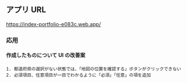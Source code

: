 ## アプリ URL

https://index-portfolio-e083c.web.app/

### 応用

#### 作成したものについて UI の改善案

```
1. 都道府県の選択がない状態では、「地図の位置を確認する」ボタンがクリックできない
2. 必須項目、任意項目が一目でわかるように「必須」「任意」の項を追加
```
